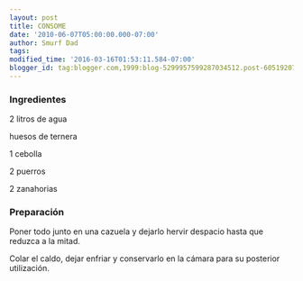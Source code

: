 ```yaml
---
layout: post
title: CONSOME
date: '2010-06-07T05:00:00.000-07:00'
author: Smurf Dad
tags: 
modified_time: '2016-03-16T01:53:11.584-07:00'
blogger_id: tag:blogger.com,1999:blog-5299957599287034512.post-6051920705499589809
---
```


<h3>Ingredientes</h3>

2 litros de agua

huesos de ternera

1 cebolla

2 puerros

2 zanahorias

<h3>Preparación</h3>

Poner todo junto en una cazuela y dejarlo hervir despacio hasta que reduzca a la mitad.

Colar el caldo, dejar enfriar y conservarlo en la cámara para su posterior utilización.


